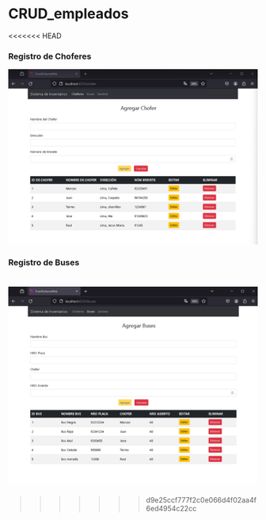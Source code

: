 # CRUD_empleados
<<<<<<< HEAD



### Registro de Choferes
![Registro de Choferes](img/caputara_registro-chofer.png)

### Registro de Buses
![Registro de Buses](img/captura_registro-buses.png)
=======
>>>>>>> d9e25ccf777f2c0e066d4f02aa4f6ed4954c22cc
